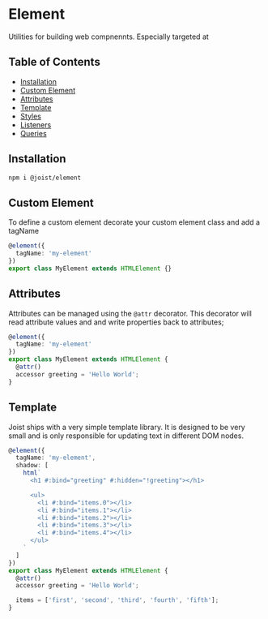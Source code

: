 # Element

Utilities for building web compnennts. Especially targeted at

## Table of Contents

- [Installation](#installation)
- [Custom Element](#custom-element)
- [Attributes](#attributes)
- [Template](#template)
- [Styles](#styles)
- [Listeners](#listeners)
- [Queries](#queries)

## Installation

```BASH
npm i @joist/element
```

## Custom Element

To define a custom element decorate your custom element class and add a tagName

```ts
@element({
  tagName: 'my-element'
})
export class MyElement extends HTMLElement {}
```

## Attributes

Attributes can be managed using the `@attr` decorator. This decorator will read attribute values and and write properties back to attributes;

```ts
@element({
  tagName: 'my-element'
})
export class MyElement extends HTMLElement {
  @attr()
  accessor greeting = 'Hello World';
}
```

## Template

Joist ships with a very simple template library. It is designed to be very small and is only responsible for updating text in different DOM nodes.

```ts
@element({
  tagName: 'my-element',
  shadow: [
    html`
      <h1 #:bind="greeting" #:hidden="!greeting"></h1>

      <ul>
        <li #:bind="items.0"></li>
        <li #:bind="items.1"></li>
        <li #:bind="items.2"></li>
        <li #:bind="items.3"></li>
        <li #:bind="items.4"></li>
      </ul>
    `
  ]
})
export class MyElement extends HTMLElement {
  @attr()
  accessor greeting = 'Hello World';

  items = ['first', 'second', 'third', 'fourth', 'fifth'];
}
```
